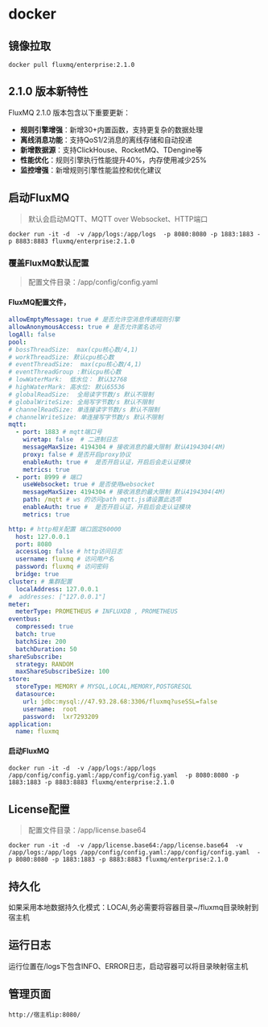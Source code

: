 # docker

## 镜像拉取
```shell
docker pull fluxmq/enterprise:2.1.0
```

## 2.1.0 版本新特性
FluxMQ 2.1.0 版本包含以下重要更新：
- **规则引擎增强**：新增30+内置函数，支持更复杂的数据处理
- **离线消息功能**：支持QoS1/2消息的离线存储和自动投递
- **新增数据源**：支持ClickHouse、RocketMQ、TDengine等
- **性能优化**：规则引擎执行性能提升40%，内存使用减少25%
- **监控增强**：新增规则引擎性能监控和优化建议

## 启动FluxMQ
> 默认会启动MQTT、MQTT over Websocket、HTTP端口
```shell
docker run -it -d  -v /app/logs:/app/logs  -p 8080:8080 -p 1883:1883 -p 8883:8883 fluxmq/enterprise:2.1.0
```

### 覆盖FluxMQ默认配置
> 配置文件目录：/app/config/config.yaml
#### FluxMQ配置文件，
```yaml
allowEmptyMessage: true # 是否允许空消息传递规则引擎
allowAnonymousAccess: true # 是否允许匿名访问
logAll: false
pool:
# bossThreadSize:  max(cpu核心数/4,1)
# workThreadSize: 默认cpu核心数
# eventThreadSize:  max(cpu核心数/4,1)
# eventThreadGroup :默认cpu核心数
# lowWaterMark:  低水位： 默认32768
# highWaterMark: 高水位: 默认65536
# globalReadSize:  全局读字节数/s 默认不限制
# globalWriteSize: 全局写字节数/s 默认不限制
# channelReadSize: 单连接读字节数/s 默认不限制
# channelWriteSize: 单连接写字节数/s 默认不限制
mqtt:
  - port: 1883 # mqtt端口号
    wiretap: false  # 二进制日志
    messageMaxSize: 4194304 # 接收消息的最大限制 默认4194304(4M)
    proxy: false # 是否开启proxy协议
    enableAuth: true #  是否开启认证，开启后会走认证模块
    metrics: true
  - port: 8999 # 端口
    useWebsocket: true # 是否使用websocket
    messageMaxSize: 4194304 # 接收消息的最大限制 默认4194304(4M)
    path: /mqtt # ws 的访问path mqtt.js请设置此选项
    enableAuth: true #  是否开启认证，开启后会走认证模块
    metrics: true

http: # http相关配置 端口固定60000
  host: 127.0.0.1
  port: 8080
  accessLog: false # http访问日志
  username: fluxmq # 访问用户名
  password: fluxmq # 访问密码
  bridge: true
cluster: # 集群配置
  localAddress: 127.0.0.1
#  addresses: ["127.0.0.1"]
meter:
  meterType: PROMETHEUS # INFLUXDB , PROMETHEUS
eventbus:
  compressed: true
  batch: true
  batchSize: 200
  batchDuration: 50
shareSubscribe:
  strategy: RANDOM
  maxShareSubscribeSize: 100
store:
  storeType: MEMORY # MYSQL,LOCAL,MEMORY,POSTGRESQL
  datasource:
    url: jdbc:mysql://47.93.28.68:3306/fluxmq?useSSL=false
    username:  root
    password:  lxr7293209
application:
  name: fluxmq

```
#### 启动FluxMQ
```shell
docker run -it -d  -v /app/logs:/app/logs /app/config/config.yaml:/app/config/config.yaml  -p 8080:8080 -p 1883:1883 -p 8883:8883 fluxmq/enterprise:2.1.0
```
## License配置

> 配置文件目录：/app/license.base64
```shell
docker run -it -d  -v /app/license.base64:/app/license.base64  -v /app/logs:/app/logs /app/config/config.yaml:/app/config/config.yaml  -p 8080:8080 -p 1883:1883 -p 8883:8883 fluxmq/enterprise:2.1.0
```


## 持久化
如果采用本地数据持久化模式：LOCAl,务必需要将容器目录~/fluxmq目录映射到宿主机

## 运行日志

运行位置在/logs下包含INFO、ERROR日志，启动容器可以将目录映射宿主机

## 管理页面
```shell
http://宿主机ip:8080/
```